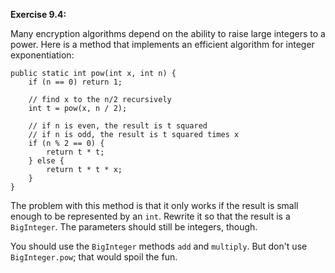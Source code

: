 **Exercise 9.4:**

Many encryption algorithms depend on the ability to raise large integers to a power.
Here is a method that implements an efficient algorithm for integer exponentiation:

```code
public static int pow(int x, int n) {
    if (n == 0) return 1;

    // find x to the n/2 recursively
    int t = pow(x, n / 2);

    // if n is even, the result is t squared
    // if n is odd, the result is t squared times x
    if (n % 2 == 0) {
        return t * t;
    } else {
        return t * t * x;
    }
}
```

The problem with this method is that it only works if the result is small enough to be represented by an `int`. Rewrite it so that the result is a `BigInteger`. The parameters should still be integers, though.

You should use the `BigInteger` methods `add` and `multiply`. But don't use `BigInteger.pow`; that would spoil the fun.